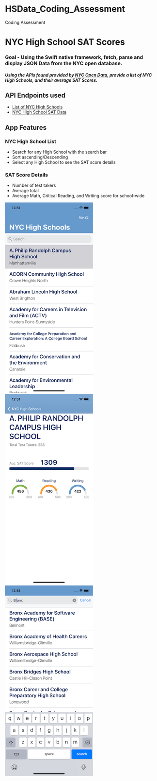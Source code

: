 # HSData_Coding_Assessment
Coding Assessment 

# NYC High School SAT Scores

### Goal - Using the Swift native framework, fetch, parse and display JSON Data from the NYC open database. 
##### Using the APIs found provided by [NYC Open Data](https://opendata.cityofnewyork.us), provide a list of NYC High Schools, and their average SAT Scores.

## API Endpoints used
+ [List of NYC High Schools](https://data.cityofnewyork.us/resource/s3k6-pzi2.json)
+ [NYC High School SAT Data](https://data.cityofnewyork.us/resource/f9bf-2cp4.json)

## App Features
### NYC High School List
+ Search for any High School with the search bar
+ Sort ascending/Descending
+ Select any High School to see the SAT score details
### SAT Score Details
+ Number of test takers
+ Average total
+ Average Math, Critical Reading, and Writing score for school-wide

![alt text](https://github.com/GregKeeley/HSData_Coding_Assessment/blob/main/HSData_Coding_Assessment/Media/HighSchoolListViewController.png "High School List View Controller")
![alt text](https://github.com/GregKeeley/HSData_Coding_Assessment/blob/main/HSData_Coding_Assessment/Media/SATScoreDetailViewController.png "SAT Score Detail View Controller")
![alt text](https://github.com/GregKeeley/HSData_Coding_Assessment/blob/main/HSData_Coding_Assessment/Media/SearchHighSchoolList.png "Searching High School List")
